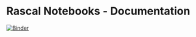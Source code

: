# Rascal Notebooks - Documentation
[![Binder](https://mybinder.org/badge.svg)](https://mybinder.org/v2/gh/maveme/rascal-notebooks-examples/master?filepath=Concepts%2FStatic_type_checking.ipynb)
